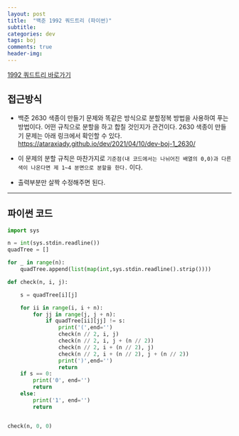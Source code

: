 ```yaml
---
layout: post
title:  "백준 1992 쿼드트리 (파이썬)"
subtitle:   
categories: dev
tags: boj
comments: true
header-img: 
---
```


[1992 쿼드트리 바로가기](https://www.acmicpc.net/problem/1992)   
    

## 접근방식
- 백준 2630 색종이 만들기 문제와 똑같은 방식으로 분할정복 방법을 사용하여 푸는 방법이다. 어떤 규칙으로 분할을 하고 합칠 것인지가 관건이다. 2630 색종이 만들기 문제는 아래 링크에서 확인할 수 있다.  
<https://ataraxiady.github.io/dev/2021/04/10/dev-boj-1_2630/>   

- 이 문제의 분할 규칙은 마찬가지로 `기준점(내 코드에서는 나뉘어진 배열의 0,0)과 다른 색이 나온다면 제 1~4 분면으로 분할을 한다.` 이다.    
- 출력부분만 살짝 수정해주면 된다.   

---

## 파이썬 코드
```python
import sys

n = int(sys.stdin.readline())
quadTree = []

for _ in range(n):
    quadTree.append(list(map(int,sys.stdin.readline().strip())))

def check(n, i, j):

    s = quadTree[i][j]

    for ii in range(i, i + n):
        for jj in range(j, j + n):
            if quadTree[ii][jj] != s:
                print('(',end='')
                check(n // 2, i, j)
                check(n // 2, i, j + (n // 2))
                check(n // 2, i + (n // 2), j)
                check(n // 2, i + (n // 2), j + (n // 2))
                print(')',end='')
                return
    if s == 0:
        print('0', end='')
        return
    else:
        print('1', end='')
        return


check(n, 0, 0)



```
